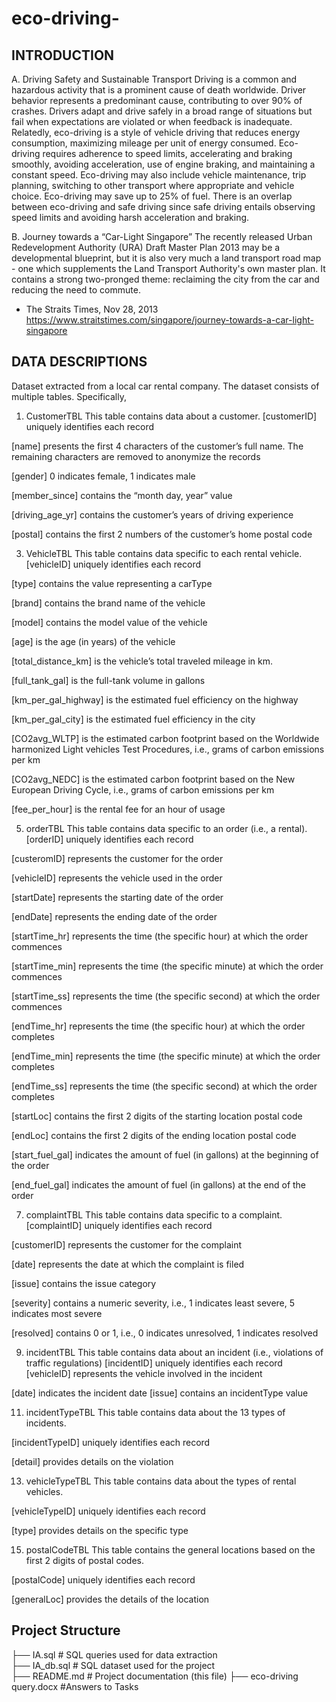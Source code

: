 # eco-driving-


## INTRODUCTION
A. Driving Safety and Sustainable Transport
Driving is a common and hazardous activity that is a prominent cause of death worldwide. Driver behavior represents a predominant cause, contributing to over 90% of crashes. Drivers adapt and drive safely in a broad range of situations but fail when expectations are violated or when feedback is inadequate. 
Relatedly, eco-driving is a style of vehicle driving that reduces energy consumption, maximizing mileage per unit of energy consumed. Eco-driving requires adherence to speed limits, accelerating and braking smoothly, avoiding acceleration, use of engine braking, and maintaining a constant speed. Eco-driving may also include vehicle maintenance, trip planning, switching to other transport where appropriate and vehicle choice. Eco-driving may save up to 25% of fuel. There is an overlap between eco-driving and safe driving since safe driving entails observing speed limits and avoiding harsh acceleration and braking.

B. Journey towards a “Car-Light Singapore” 
The recently released Urban Redevelopment Authority (URA) Draft Master Plan 2013 may be a developmental blueprint, but it is also very much a land transport road map - one which supplements the Land Transport Authority's own master plan.
It contains a strong two-pronged theme: reclaiming the city from the car and reducing the need to commute.
- The Straits Times, Nov 28, 2013 https://www.straitstimes.com/singapore/journey-towards-a-car-light-singapore

## DATA DESCRIPTIONS
Dataset extracted from a local car rental company. The dataset consists of multiple tables. Specifically,
1.	CustomerTBL
This table contains data about a customer.
[customerID] uniquely identifies each record

[name] presents the first 4 characters of the customer’s full name. The remaining characters are removed to anonymize the records

[gender] 0 indicates female, 1 indicates male

[member_since] contains the “month day, year” value

[driving_age_yr] contains the customer’s years of driving experience

[postal] contains the first 2 numbers of the customer’s home postal code

3.	VehicleTBL
This table contains data specific to each rental vehicle.
[vehicleID] uniquely identifies each record

[type] contains the value representing a carType

[brand] contains the brand name of the vehicle

[model] contains the model value of the vehicle

[age] is the age (in years) of the vehicle

[total_distance_km] is the vehicle’s total traveled mileage in km.

[full_tank_gal] is the full-tank volume in gallons

[km_per_gal_highway] is the estimated fuel efficiency on the highway

[km_per_gal_city] is the estimated fuel efficiency in the city

[CO2avg_WLTP] is the estimated carbon footprint based on the Worldwide harmonized Light vehicles Test Procedures, i.e., grams of carbon emissions per km

[CO2avg_NEDC] is the estimated carbon footprint based on the New European Driving Cycle, i.e., grams of carbon emissions per km

[fee_per_hour] is the rental fee for an hour of usage

5.	orderTBL
This table contains data specific to an order (i.e., a rental).
[orderID] uniquely identifies each record

[custeromID] represents the customer for the order

[vehicleID] represents the vehicle used in the order

[startDate] represents the starting date of the order

[endDate] represents the ending date of the order

[startTime_hr] represents the time (the specific hour) at which the order commences

[startTime_min] represents the time (the specific minute) at which the order commences

[startTime_ss] represents the time (the specific second) at which the order commences

[endTime_hr] represents the time (the specific hour) at which the order completes

[endTime_min] represents the time (the specific minute) at which the order completes

[endTime_ss] represents the time (the specific second) at which the order completes

[startLoc] contains the first 2 digits of the starting location postal code

[endLoc] contains the first 2 digits of the ending location postal code

[start_fuel_gal] indicates the amount of fuel (in gallons) at the beginning of the order

[end_fuel_gal] indicates the amount of fuel (in gallons) at the end of the order

7.	complaintTBL
This table contains data specific to a complaint.
[complaintID] uniquely identifies each record

[customerID] represents the customer for the complaint

[date] represents the date at which the complaint is filed

[issue] contains the issue category

[severity] contains a numeric severity, i.e., 1 indicates least severe, 5 indicates most severe

[resolved] contains 0 or 1, i.e., 0 indicates unresolved, 1 indicates resolved

9.	incidentTBL
This table contains data about an incident (i.e., violations of traffic regulations)
[incidentID] uniquely identifies each record
[vehicleID] represents the vehicle involved in the incident

[date] indicates the incident date 
[issue] contains an incidentType value

11.	incidentTypeTBL
This table contains data about the 13 types of incidents.

[incidentTypeID] uniquely identifies each record

[detail] provides details on the violation

13.	vehicleTypeTBL
This table contains data about the types of rental vehicles.

[vehicleTypeID] uniquely identifies each record

[type] provides details on the specific type

15.	postalCodeTBL
This table contains the general locations based on the first 2 digits of postal codes.

[postalCode] uniquely identifies each record

[generalLoc] provides the details of the location

 ## Project Structure
├── IA.sql      # SQL queries used for data extraction  
├── IA_db.sql               # SQL dataset used for the project  
├── README.md                # Project documentation (this file)
├── eco-driving query.docx     #Answers to Tasks



 
